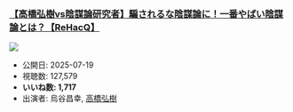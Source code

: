 ### [【高橋弘樹vs陰謀論研究者】騙されるな陰謀論に！一番やばい陰謀論とは？【ReHacQ】](https://www.youtube.com/watch?v=K7qWZuFVovQ)
[![](https://img.youtube.com/vi/K7qWZuFVovQ/sddefault.jpg)](https://www.youtube.com/watch?v=K7qWZuFVovQ)
-   公開日: 2025-07-19
-   視聴数: 127,579
-   **いいね数: 1,717**
-   出演者: 烏谷昌幸, [高橋弘樹](/rehacq_fan/people/高橋弘樹 "wikilink")
